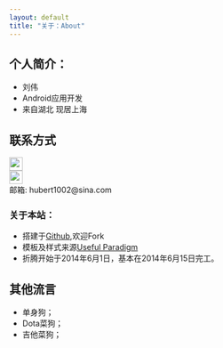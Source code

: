 ```yaml
---
layout: default
title: "关于：About"
---
```


## 个人简介：

* 刘伟
* Android应用开发
* 来自湖北 现居上海

## 联系方式

<p class="contact">
 <a href="http://weibo.com/1606781492/info" title="微博联系我"><img src="http://www.sinaimg.cn/blog/developer/wiki/LOGO_32x32.png" width="24" height="24" style="display:inline-block;vertical-align:middle"></a><br/>
 <a href="https://github.com/hubert1002" title="Github联系我"><img src="http://www.github.com/favicon.ico" width="24" height="24" style="display:inline-block;vertical-align:middle"></a><br/>
邮箱: hubert1002@sina.com 
</p>

### 关于本站：

* 搭建于[Github](https://github.com/LippiOuYang/LippiOuYang.github.io),欢迎Fork
* 模板及样式来源[Useful Paradigm](http://usefulparadigm.com/)
* 折腾开始于2014年6月1日，基本在2014年6月15日完工。

## 其他流言
* 单身狗；
* Dota菜狗；
* 吉他菜狗；
